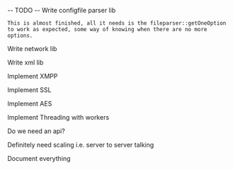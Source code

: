 -- TODO --
Write configfile parser lib

	This is almost finished, all it needs is the fileparser::getOneOption to work as expected, some way of knowing when there are no more options.

Write network lib

Write xml lib

Implement XMPP

Implement SSL

Implement AES

Implement Threading with workers

Do we need an api?

Definitely need scaling i.e. server to server talking

Document everything

